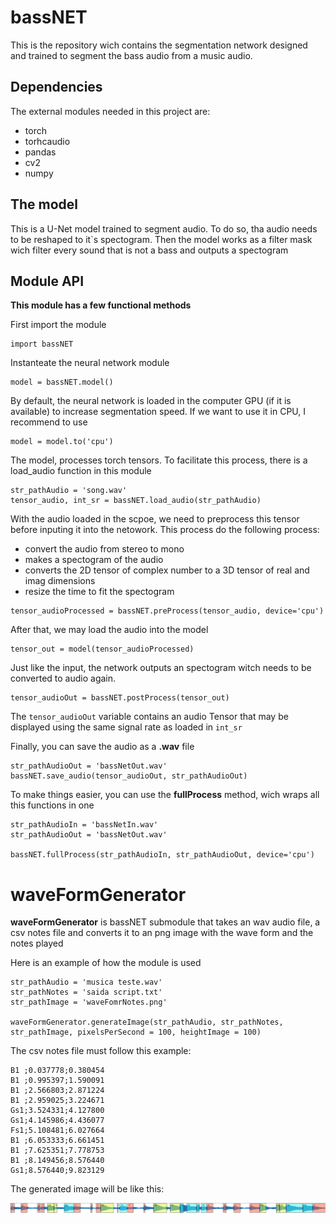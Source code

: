 # bassNET

This is the repository wich contains the segmentation network designed and trained to segment the bass audio from a music audio.

## Dependencies

The external modules needed in this project are:

* torch
* torhcaudio
* pandas
* cv2
* numpy

## The model

This is a U-Net model trained to segment audio. To do so, tha audio needs to be reshaped to it`s spectogram. Then the model works as a filter mask wich filter every sound that is not a bass and outputs a spectogram

## Module API

**This module has a few functional methods**

First import the module

```
import bassNET 
```

Instanteate the neural network module

```
model = bassNET.model()
```

By default, the neural network is loaded in the computer GPU (if it is available) to increase segmentation speed. If we want to use it in CPU, I recommend to use

```
model = model.to('cpu')
```

The model, processes torch tensors. To facilitate this process, there is a load_audio function in this module

```
str_pathAudio = 'song.wav'
tensor_audio, int_sr = bassNET.load_audio(str_pathAudio)
```

With the audio loaded in the scpoe, we need to preprocess this tensor before inputing it into the netowork. This process do the following process:

- convert the audio from stereo to mono
- makes a spectogram of the audio
- converts the 2D tensor of complex number to a 3D tensor of real and imag dimensions
- resize the time to fit the spectogram

```
tensor_audioProcessed = bassNET.preProcess(tensor_audio, device='cpu')
```

After that, we may load the audio into the model

```
tensor_out = model(tensor_audioProcessed)
```

Just like the input, the network outputs an spectogram witch needs to be converted to audio again.

```
tensor_audioOut = bassNET.postProcess(tensor_out)
```

The `tensor_audioOut` variable contains an audio Tensor that may be displayed using the same signal rate as loaded in `int_sr`

Finally, you can save the audio as a **.wav** file

```
str_pathAudioOut = 'bassNetOut.wav'
bassNET.save_audio(tensor_audioOut, str_pathAudioOut)
```

To make things easier, you can use the **fullProcess** method, wich wraps all this functions in one

```
str_pathAudioIn = 'bassNetIn.wav'
str_pathAudioOut = 'bassNetOut.wav'

bassNET.fullProcess(str_pathAudioIn, str_pathAudioOut, device='cpu')
```

# waveFormGenerator

**waveFormGenerator** is bassNET submodule that takes an wav audio file, a csv notes file and converts it to an png image with the wave form and the notes played

Here is an example of how the module is used

```
str_pathAudio = 'musica teste.wav'
str_pathNotes = 'saida script.txt'
str_pathImage = 'waveFomrNotes.png'

waveFormGenerator.generateImage(str_pathAudio, str_pathNotes, str_pathImage, pixelsPerSecond = 100, heightImage = 100)
```

The csv notes file must follow this example:

```
B1 ;0.037778;0.380454
B1 ;0.995397;1.590091
B1 ;2.566803;2.871224
B1 ;2.959025;3.224671
Gs1;3.524331;4.127800
Gs1;4.145986;4.436077
Fs1;5.108481;6.027664
B1 ;6.053333;6.661451
B1 ;7.625351;7.778753
B1 ;8.149456;8.576440
Gs1;8.576440;9.823129
```

The generated image will be like this:

![alt text](waveFormExample.png)